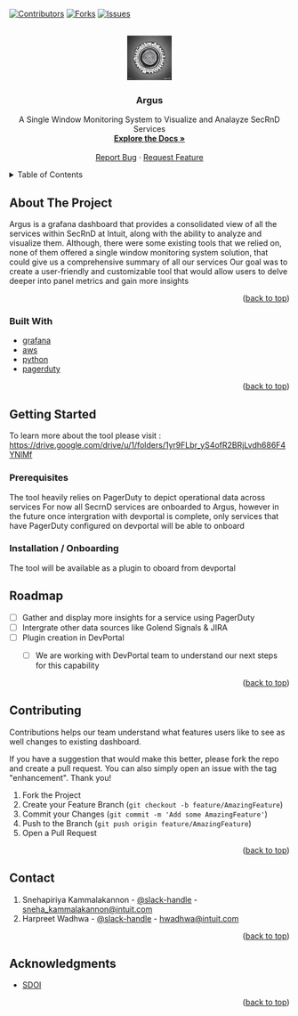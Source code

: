 <!-- PROJECT SHIELDS -->
[![Contributors][contributors-shield]][contributors-url]
[![Forks][forks-shield]][forks-url]
[![Issues][issues-shield]][issues-url]


<!-- PROJECT LOGO -->
<br />
<div align="center">
  <a href="https://github.com/github_username/repo_name">
    <img src="images/1000_eyed_logo_for_tool_image_JDttJVRVQLAF8yj5OwpX_2.jpg" alt="Logo" width="80" height="80">
  </a>

<h3 align="center">Argus</h3>

  <p align="center">
    A Single Window Monitoring System to Visualize and Analayze SecRnD Services
    <br />
    <a href="https://drive.google.com/drive/u/1/folders/1yr9FLbr_yS4ofR2BRjLvdh686F4YNlMf"><strong>Explore the Docs »</strong></a>
    <br />
    <br />
    <a href="https://github.intuit.com/secrnd-devops/argus/issues">Report Bug</a>
    ·
    <a href="https://github.intuit.com/secrnd-devops/argus/issues">Request Feature</a>
  </p>
</div>


<!-- TABLE OF CONTENTS -->
<details>
  <summary>Table of Contents</summary>
  <ol>
    <li>
      <a href="#about-the-project">About The Project</a>
      <ul>
        <li><a href="#built-with">Built With</a></li>
      </ul>
    </li>
    <li>
      <a href="#getting-started">Getting Started</a>
      <ul>
        <li><a href="#prerequisites">Prerequisites</a></li>
        <li><a href="#installation">Installation</a></li>
      </ul>
    </li>
    <li><a href="#usage">Usage</a></li>
    <li><a href="#roadmap">Roadmap</a></li>
    <li><a href="#contributing">Contributing</a></li>
    <li><a href="#contact">Contact</a></li>
    <li><a href="#acknowledgments">Acknowledgments</a></li>
  </ol>
</details>



<!-- ABOUT THE PROJECT -->
## About The Project

Argus is a grafana dashboard that provides a consolidated view of all the services within SecRnD at Intuit, along with the ability to analyze and visualize them. Although, there were some existing tools that we relied on, none of them offered a single window monitoring system solution, that could give us a comprehensive summary of all our services 
Our goal was to create a user-friendly and customizable tool that would allow users to delve deeper into panel metrics and gain more insights

<p align="right">(<a href="#readme-top">back to top</a>)</p>


### Built With

* [grafana]
* [aws]
* [python]
* [pagerduty]

<p align="right">(<a href="#readme-top">back to top</a>)</p>



<!-- GETTING STARTED -->
## Getting Started

To learn more about the tool please visit : https://drive.google.com/drive/u/1/folders/1yr9FLbr_yS4ofR2BRjLvdh686F4YNlMf

### Prerequisites

The tool heavily relies on PagerDuty to depict operational data across services
For now all SecrnD services are onboarded to Argus, however in the future once intergration with devportal is complete, only services that have PagerDuty configured on devportal will be able to onboard

### Installation / Onboarding

The tool will be available as a plugin to oboard from devportal


<!-- ROADMAP -->
## Roadmap

- [ ] Gather and display more insights for a service using PagerDuty
- [ ] Intergrate other data sources like Golend Signals & JIRA
- [ ] Plugin creation in DevPortal
    - [ ] We are working with DevPortal team to understand our next steps for this capability


<p align="right">(<a href="#readme-top">back to top</a>)</p>


<!-- CONTRIBUTING -->
## Contributing

Contributions helps our team understand what features users like to see as well changes to existing dashboard.

If you have a suggestion that would make this better, please fork the repo and create a pull request. You can also simply open an issue with the tag "enhancement".
Thank you!

1. Fork the Project
2. Create your Feature Branch (`git checkout -b feature/AmazingFeature`)
3. Commit your Changes (`git commit -m 'Add some AmazingFeature'`)
4. Push to the Branch (`git push origin feature/AmazingFeature`)
5. Open a Pull Request

<p align="right">(<a href="#readme-top">back to top</a>)</p>


<!-- CONTACT -->
## Contact
1. Snehapiriya Kammalakannon - [@slack-handle](@sneha) - sneha_kammalakannon@intuit.com
2. Harpreet Wadhwa - [@slack-handle](@haps) - hwadhwa@intuit.com

<p align="right">(<a href="#readme-top">back to top</a>)</p>



<!-- ACKNOWLEDGMENTS -->
## Acknowledgments

* [SDOI](https://drive.google.com/drive/folders/1tL3KZQUZ5ZbpJn8MDwQ_JpN1UP2M3wPO?usp=share_link)

<p align="right">(<a href="#readme-top">back to top</a>)</p>



<!-- MARKDOWN LINKS & IMAGES -->
<!-- https://www.markdownguide.org/basic-syntax/#reference-style-links -->
[contributors-shield]: https://img.shields.io/github/contributors/github_username/repo_name.svg?style=for-the-badge
[contributors-url]: https://github.intuit.com/secrnd-devops/argus/graphs/contributors
[forks-shield]: https://img.shields.io/github/forks/github_username/repo_name.svg?style=for-the-badge
[forks-url]: https://github.intuit.com/secrnd-devops/argus/network/members
[issues-shield]: https://img.shields.io/github/issues/github_username/repo_name.svg?style=for-the-badge
[issues-url]: https://github.intuit.com/secrnd-devops/argus/issues
[grafana]: https://img.shields.io/badge/Grafana-20232A?style=for-the-badge&logo=grafana&logoColor=F46800
[aws]: https://img.shields.io/badge/AWS-20232A?style=for-the-badge&logo=AWS&logoColor=232F3E
[python]: https://img.shields.io/badge/Python-20232A?style=for-the-badge&logo=python&logoColor=3776AB
[pagerduty]: https://img.shields.io/badge/PagerDuty-20232A?style=for-the-badge&logo=pagerduty&logoColor=06AC38
